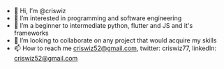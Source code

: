 - 👋 Hi, I’m @criswiz
- 👀 I’m interested in programming and software engineering 
- 🌱 I’m a beginner to intermediate python, flutter and JS and it's frameworks
- 💞️ I’m looking to collaborate on any project that would acquire my skills
- 📫 How to reach me criswiz52@gmail.com, twitter: criswiz77, linkedIn: criswiz52@gmail.com

<!---
criswiz/criswiz is a ✨ special ✨ repository because its `README.md` (this file) appears on your GitHub profile.
You can click the Preview link to take a look at your changes.
--->
